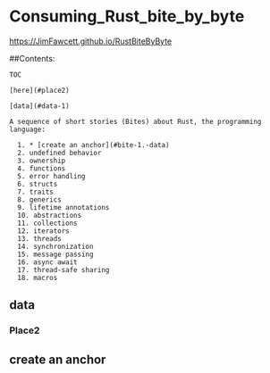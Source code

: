 
  # Consuming_Rust_bite_by_byte<br />

  https://JimFawcett.github.io/RustBiteByByte

  ##Contents:

    TOC

    [here](#place2)

    [data](#data-1)

    A sequence of short stories (Bites) about Rust, the programming language:
  
      1. * [create an anchor](#bite-1.-data)
      2. undefined behavior
      3. ownership
      4. functions
      5. error handling
      6. structs
      7. traits
      8. generics
      9. lifetime annotations
      10. abstractions
      11. collections
      12. iterators
      13. threads
      14. synchronization
      15. message passing
      16. async await
      17. thread-safe sharing
      18. macros

<div id="data-1">

## data <a id="data-1"></a>

### Place2








## create an anchor <a id=bite-1.-data></a>

